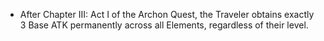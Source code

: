 * After Chapter III: Act I of the Archon Quest, the Traveler obtains exactly 3 Base ATK permanently across all Elements, regardless of their level.
